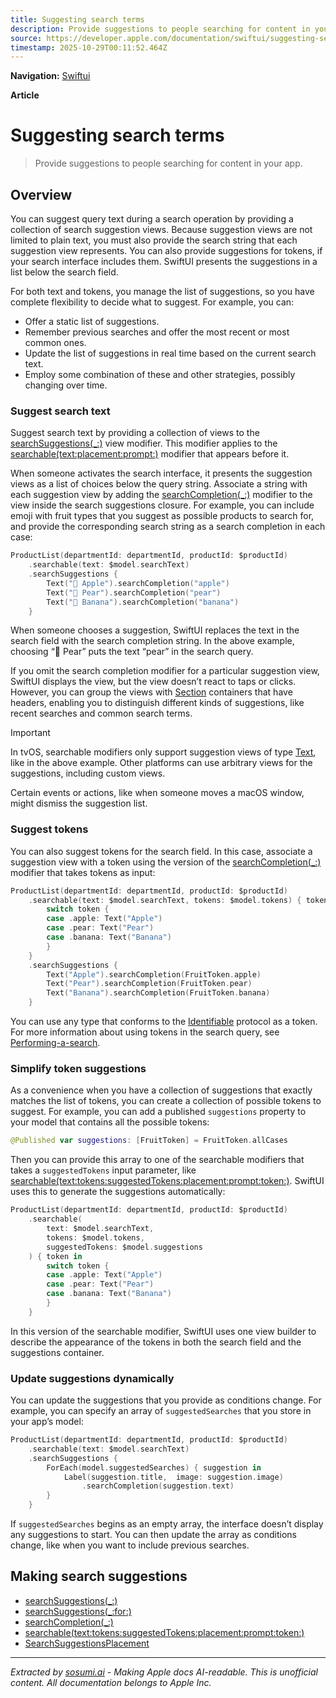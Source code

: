 ```yaml
---
title: Suggesting search terms
description: Provide suggestions to people searching for content in your app.
source: https://developer.apple.com/documentation/swiftui/suggesting-search-terms
timestamp: 2025-10-29T00:11:52.464Z
---
```


**Navigation:** [Swiftui](/documentation/swiftui)

**Article**

# Suggesting search terms

> Provide suggestions to people searching for content in your app.

## Overview

You can suggest query text during a search operation by providing a collection of search suggestion views. Because suggestion views are not limited to plain text, you must also provide the search string that each suggestion view represents. You can also provide suggestions for tokens, if your search interface includes them. SwiftUI presents the suggestions in a list below the search field.



For both text and tokens, you manage the list of suggestions, so you have complete flexibility to decide what to suggest. For example, you can:

- Offer a static list of suggestions.
- Remember previous searches and offer the most recent or most common ones.
- Update the list of suggestions in real time based on the current search text.
- Employ some combination of these and other strategies, possibly changing over time.

### Suggest search text

Suggest search text by providing a collection of views to the [searchSuggestions(_:)](/documentation/swiftui/view/searchsuggestions(_:)) view modifier. This modifier applies to the [searchable(text:placement:prompt:)](/documentation/swiftui/view/searchable(text:placement:prompt:)) modifier that appears before it.

When someone activates the search interface, it presents the suggestion views as a list of choices below the query string. Associate a string with each suggestion view by adding the [searchCompletion(_:)](/documentation/swiftui/view/searchcompletion(_:)) modifier to the view inside the search suggestions closure. For example, you can include emoji with fruit types that you suggest as possible products to search for, and provide the corresponding search string as a search completion in each case:

```swift
ProductList(departmentId: departmentId, productId: $productId)
    .searchable(text: $model.searchText)
    .searchSuggestions {
        Text("🍎 Apple").searchCompletion("apple")
        Text("🍐 Pear").searchCompletion("pear")
        Text("🍌 Banana").searchCompletion("banana")
    }
```

When someone chooses a suggestion, SwiftUI replaces the text in the search field with the search completion string. In the above example, choosing “🍐 Pear” puts the text “pear” in the search query.



If you omit the search completion modifier for a particular suggestion view, SwiftUI displays the view, but the view doesn’t react to taps or clicks. However, you can group the views with [Section](/documentation/swiftui/section) containers that have headers, enabling you to distinguish different kinds of suggestions, like recent searches and common search terms.

> [!IMPORTANT]
> In tvOS, searchable modifiers only support suggestion views of type [Text](/documentation/swiftui/text), like in the above example. Other platforms can use arbitrary views for the suggestions, including custom views.

Certain events or actions, like when someone moves a macOS window, might dismiss the suggestion list.

### Suggest tokens

You can also suggest tokens for the search field. In this case, associate a suggestion view with a token using the version of the [searchCompletion(_:)](/documentation/swiftui/view/searchcompletion(_:)) modifier that takes tokens as input:

```swift
ProductList(departmentId: departmentId, productId: $productId)
    .searchable(text: $model.searchText, tokens: $model.tokens) { token in
        switch token {
        case .apple: Text("Apple")
        case .pear: Text("Pear")
        case .banana: Text("Banana")
        }
    }
    .searchSuggestions {
        Text("Apple").searchCompletion(FruitToken.apple)
        Text("Pear").searchCompletion(FruitToken.pear)
        Text("Banana").searchCompletion(FruitToken.banana)
    }
```

You can use any type that conforms to the [Identifiable](/documentation/Swift/Identifiable) protocol as a token. For more information about using tokens in the search query, see [Performing-a-search](/documentation/swiftui/performing-a-search-operation).

### Simplify token suggestions

As a convenience when you have a collection of suggestions that exactly matches the list of tokens, you can create a collection of possible tokens to suggest. For example, you can add a published `suggestions` property to your model that contains all the possible tokens:

```swift
@Published var suggestions: [FruitToken] = FruitToken.allCases
```

Then you can provide this array to one of the searchable modifiers that takes a `suggestedTokens` input parameter, like [searchable(text:tokens:suggestedTokens:placement:prompt:token:)](/documentation/swiftui/view/searchable(text:tokens:suggestedtokens:placement:prompt:token:)). SwiftUI uses this to generate the suggestions automatically:

```swift
ProductList(departmentId: departmentId, productId: $productId)
    .searchable(
        text: $model.searchText,
        tokens: $model.tokens,
        suggestedTokens: $model.suggestions
    ) { token in
        switch token {
        case .apple: Text("Apple")
        case .pear: Text("Pear")
        case .banana: Text("Banana")
        }
    }
```

In this version of the searchable modifier, SwiftUI uses one view builder to describe the appearance of the tokens in both the search field and the suggestions container.

### Update suggestions dynamically

You can update the suggestions that you provide as conditions change. For example, you can specify an array of `suggestedSearches` that you store in your app’s model:

```swift
ProductList(departmentId: departmentId, productId: $productId)
    .searchable(text: $model.searchText)
    .searchSuggestions {
        ForEach(model.suggestedSearches) { suggestion in
            Label(suggestion.title,  image: suggestion.image)
                .searchCompletion(suggestion.text)
        }
    }
```

If `suggestedSearches` begins as an empty array, the interface doesn’t display any suggestions to start. You can then update the array as conditions change, like when you want to include previous searches.

## Making search suggestions

- [searchSuggestions(_:)](/documentation/swiftui/view/searchsuggestions(_:))
- [searchSuggestions(_:for:)](/documentation/swiftui/view/searchsuggestions(_:for:))
- [searchCompletion(_:)](/documentation/swiftui/view/searchcompletion(_:))
- [searchable(text:tokens:suggestedTokens:placement:prompt:token:)](/documentation/swiftui/view/searchable(text:tokens:suggestedtokens:placement:prompt:token:))
- [SearchSuggestionsPlacement](/documentation/swiftui/searchsuggestionsplacement)

---

*Extracted by [sosumi.ai](https://sosumi.ai) - Making Apple docs AI-readable.*
*This is unofficial content. All documentation belongs to Apple Inc.*
